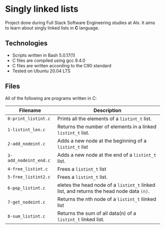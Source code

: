 # Singly linked lists

Project done during Full Stack Software Engineering studies at Alx. It aims to learn about singly linked lists in **C** language.

## Technologies
 
* Scripts written in Bash 5.0.17(1)
* C files are compiled using gcc 9.4.0
* C files are written according to the C90 standard
* Tested on Ubuntu 20.04 LTS

## Files

All of the following are programs written in C:

Filename | Description
--- | ---
`0-print_listint.c` | Prints all the elements of a `listint_t` list.
`1-listint_len.c` | Returns the number of elements in a linked `listint_t` list.
`2-add_nodeint.c` | Adds a new node at the beginning of a `listint_t` list
`3-add_nodeint_end.c` | Adds a new node at the end of a `listint_t` list.
`4-free_listint.c` | Frees a `listint_t` list
`5-free_listint2.c` | Frees a `listint_t` list.
`6-pop_listint.c` | eletes the head node of a `listint_t` linked list, and returns the head node data `(n)`.
`7-get_nodeint.c` | Returns the nth node of a `listint_t` liinked list
`8-sum_listint.c` | Returns the sum of all data(n) of a `listint_t` linked list.
